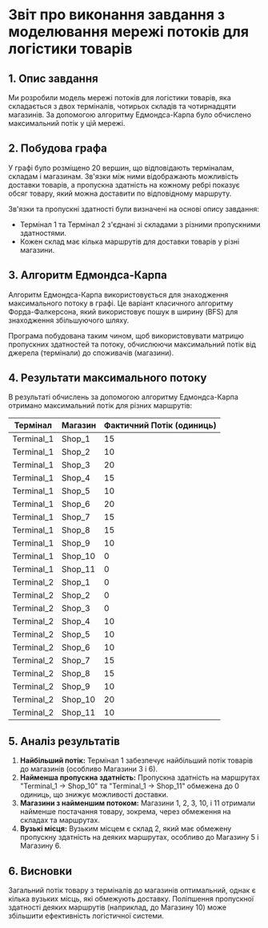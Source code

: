 # Звіт про виконання завдання з моделювання мережі потоків для логістики товарів

## 1. Опис завдання
Ми розробили модель мережі потоків для логістики товарів, яка складається з двох терміналів, чотирьох складів та чотирнадцяти магазинів. За допомогою алгоритму Едмондса-Карпа було обчислено максимальний потік у цій мережі.

## 2. Побудова графа
У графі було розміщено 20 вершин, що відповідають терміналам, складам і магазинам. Зв'язки між ними відображають можливість доставки товарів, а пропускна здатність на кожному ребрі показує обсяг товару, який можна доставити по відповідному маршруту.

Зв'язки та пропускні здатності були визначені на основі опису завдання:

- Термінал 1 та Термінал 2 з'єднані зі складами з різними пропускними здатностями.
- Кожен склад має кілька маршрутів для доставки товарів у різні магазини.

## 3. Алгоритм Едмондса-Карпа
Алгоритм Едмондса-Карпа використовується для знаходження максимального потоку в графі. Це варіант класичного алгоритму Форда-Фалкерсона, який використовує пошук в ширину (BFS) для знаходження збільшуючого шляху.

Програма побудована таким чином, щоб використовувати матрицю пропускних здатностей та потоку, обчислюючи максимальний потік від джерела (термінали) до споживачів (магазини).

## 4. Результати максимального потоку
В результаті обчислень за допомогою алгоритму Едмондса-Карпа отримано максимальний потік для різних маршрутів:

| Термінал   | Магазин    | Фактичний Потік (одиниць) |
|------------|------------|--------------------------|
| Terminal_1 | Shop_1     | 15                       |
| Terminal_1 | Shop_2     | 10                       |
| Terminal_1 | Shop_3     | 20                       |
| Terminal_1 | Shop_4     | 15                       |
| Terminal_1 | Shop_5     | 10                       |
| Terminal_1 | Shop_6     | 20                       |
| Terminal_1 | Shop_7     | 15                       |
| Terminal_1 | Shop_8     | 15                       |
| Terminal_1 | Shop_9     | 10                       |
| Terminal_1 | Shop_10    | 0                        |
| Terminal_1 | Shop_11    | 0                        |
| Terminal_2 | Shop_1     | 0                        |
| Terminal_2 | Shop_2     | 0                        |
| Terminal_2 | Shop_3     | 0                        |
| Terminal_2 | Shop_4     | 10                       |
| Terminal_2 | Shop_5     | 10                       |
| Terminal_2 | Shop_6     | 10                       |
| Terminal_2 | Shop_7     | 15                       |
| Terminal_2 | Shop_8     | 15                       |
| Terminal_2 | Shop_9     | 10                       |
| Terminal_2 | Shop_10    | 20                       |
| Terminal_2 | Shop_11    | 10                       |

## 5. Аналіз результатів

1. **Найбільший потік:** Термінал 1 забезпечує найбільший потік товарів до магазинів (особливо Магазини 3 і 6).
2. **Найменша пропускна здатність:** Пропускна здатність на маршрутах "Terminal_1 → Shop_10" та "Terminal_1 → Shop_11" обмежена до 0 одиниць, що знижує можливості доставки.
3. **Магазини з найменшим потоком:** Магазини 1, 2, 3, 10, і 11 отримали найменше постачання товару, зокрема, через обмеження на складах та маршрутах.
4. **Вузькі місця:** Вузьким місцем є склад 2, який має обмежену пропускну здатність на деяких маршрутах, особливо до Магазину 5 і Магазину 6.

## 6. Висновки
Загальний потік товару з терміналів до магазинів оптимальний, однак є кілька вузьких місць, які обмежують доставку. Поліпшення пропускної здатності деяких маршрутів (наприклад, до Магазину 10) може збільшити ефективність логістичної системи.
